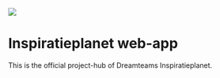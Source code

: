 [<img src="http://i.creativecommons.org/l/by-nc-nd/3.0/88x31.png">](
Attribution-NonCommercial-NoDerivs)

# Inspiratieplanet web-app #

This is the official project-hub of Dreamteams Inspiratieplanet.
